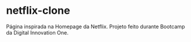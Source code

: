 # netflix-clone
Página inspirada na Homepage da Netflix. Projeto feito durante Bootcamp da Digital Innovation One.
